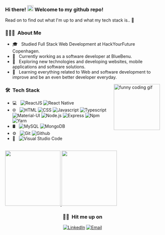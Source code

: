  ### Hi there!     <img src="https://raw.githubusercontent.com/MartinHeinz/MartinHeinz/master/wave.gif" width="20px" height="20px"/> Welcome to my github repo! 
Read on to find out what I'm up to and what my tech stack is.. 🙂

<!--
**STEP0HEN/STEP0HEN** is a ✨ _special_ ✨ repository because its `README.md` (this file) appears on your GitHub profile.

Here are some ideas to get you started:

- 🔭 I’m currently working on ...
- 🌱 I’m currently learning ...
- 👯 I’m looking to collaborate on ...
- 🤔 I’m looking for help with ...
- 💬 Ask me about ...
- 📫 How to reach me: ...
- 😄 Pronouns: ...
- ⚡ Fun fact: ...
-->

<h3> 👨🏻‍💻 &nbsp;About Me </h3>
  
  
- 🎓 &nbsp; Studied Full Stack Web Development at HackYourFuture Copenhagen.
- 💼 &nbsp; Currently working as a software developer at BlueBenu.
- 🤔 &nbsp; Exploring new technologies and developing websites, mobile applications and software solutions.
- 🌱 &nbsp; Learning everything related to Web and software development to improve and be an even better developer everyday.

<img alt="funny coding gif" src="https://external-content.duckduckgo.com/iu/?u=https%3A%2F%2Fmedia.giphy.com%2Fmedia%2FgG6OcTSRWaSis%2Fgiphy.gif&f=1&nofb=1" align="right" width="150px" height="150px"/>

<h3> 🛠 &nbsp;Tech Stack </h3>

- 💻 &nbsp;
  ![ReactJS](https://img.shields.io/badge/-ReactJS-333333?style=flat&logo=react)
  ![React Native](https://img.shields.io/badge/-ReactNative-333333?style=flat&logo=react)
- 🌐 &nbsp;
  ![HTML](https://img.shields.io/badge/-HTML5-333333?style=flat&logo=HTML5)
  ![CSS](https://img.shields.io/badge/-CSS-333333?style=flat&logo=CSS3&logoColor=1572B6)
  ![Javascript](https://img.shields.io/badge/-Javascript-333333?style=flat&logo=javascript)
  ![Typescript](https://img.shields.io/badge/-Typescript-333333?style=flat&logo=typescript)
  ![Material-UI](https://img.shields.io/badge/-MaterialUI-333333?style=flat&logo=Material-UI&logoColor=563D7C)
  ![Node.js](https://img.shields.io/badge/-Node.js-333333?style=flat&logo=node.js)
  ![Express](https://img.shields.io/badge/-Express-333333?style=flat&logo=Express)
  ![Npm](https://img.shields.io/badge/-Npm-333333?style=flat&logo=npm)
  ![Yarn](https://img.shields.io/badge/-yarn-333333?style=flat&logo=yarn)
- 🛢 &nbsp;
  ![MySQL](https://img.shields.io/badge/-MySQL-333333?style=flat&logo=mysql)
  ![MongoDB](https://img.shields.io/badge/-MongoDB-333333?style=flat&logo=mongodb)
- ⚙️ &nbsp;
  ![Git](https://img.shields.io/badge/-Git-333333?style=flat&logo=git)
  ![Github](https://img.shields.io/badge/-GitHub-333333?style=flat&logo=github)
- 🔧 &nbsp;
  ![Visual Studio Code](https://img.shields.io/badge/-Visual%20Studio%20Code-333333?style=flat&logo=visual-studio-code&logoColor=007ACC)

<br/>

<a href="https://github.com/STEP0HEN">
  <img height="180em" src="https://github-readme-stats.vercel.app/api?username=STEP0HEN&theme=buefy&show_icons=true" />
  <img height="180em" src="https://github-readme-stats.vercel.app/api/top-langs/?username=STEP0HEN&theme=buefy&layout=compact" />
</a>

<br/>

<h3 align="center"> 🤝🏻 &nbsp;Hit me up on </h3>

<p align="center">
<a href="https://www.linkedin.com/in/stephen-adu-94584a96/"><img alt="LinkedIn" src="https://img.shields.io/badge/LinkedIn-Stephen%20Adu%20-blue?style=social&logo=linkedin"></a>
<a href="mailto:stephenkwesiadu@gmail.com"><img alt="Email" src="https://img.shields.io/badge/Email-stephenkwesiadu@gmail.com-blue?style=social&logo=gmail"></a>
</p>
